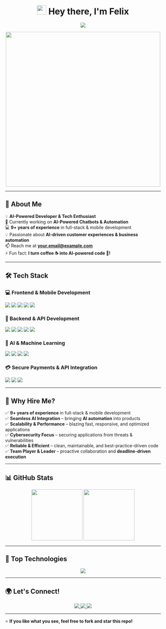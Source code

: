 <h1 align="center">
  <img src="https://media.giphy.com/media/hvRJCLFzcasrR4ia7z/giphy.gif" width="30"/> Hey there, I'm Felix  
</h1>

<p align="center">
  <img src="https://readme-typing-svg.herokuapp.com?size=22&color=00A67E&center=true&vCenter=true&width=600&lines=AI+%7C+Chatbots+%7C+Automation+%7C+Full+Stack+Development;Building+the+Future+with+AI+%E2%9C%A8;React%2C+Next.js%2C+Node.js%2C+TensorFlow%2C+FastAPI" />
</p>

<p align="center">
  <img src="https://media.giphy.com/media/qgQUggAC3Pfv687qPC/giphy.gif" width="500">
</p>

---

## 🚀 **About Me**
💡 **AI-Powered Developer & Tech Enthusiast**  
🔭 Currently working on **AI-Powered Chatbots & Automation**  
💻 **9+ years of experience** in full-stack & mobile development  
💡 Passionate about **AI-driven customer experiences & business automation**  
📫 Reach me at **your.email@example.com**  
⚡ Fun fact: **I turn coffee ☕ into AI-powered code 🤖!**  

---

## 🛠️ **Tech Stack**  

### **💻 Frontend & Mobile Development**  
<p align="left">
  <img src="https://img.shields.io/badge/React_Native-20232A?style=for-the-badge&logo=react&logoColor=61DAFB" />
  <img src="https://img.shields.io/badge/Expo-000020?style=for-the-badge&logo=expo&logoColor=white" />
  <img src="https://img.shields.io/badge/Swift_UI-FA7343?style=for-the-badge&logo=swift&logoColor=white" />
  <img src="https://img.shields.io/badge/Tailwind_CSS-38B2AC?style=for-the-badge&logo=tailwind-css&logoColor=white" />
  <img src="https://img.shields.io/badge/Vue.js-35495E?style=for-the-badge&logo=vuedotjs&logoColor=4FC08D" />
</p>

### **🔧 Backend & API Development**  
<p align="left">
  <img src="https://img.shields.io/badge/Node.js-339933?style=for-the-badge&logo=nodedotjs&logoColor=white" />
  <img src="https://img.shields.io/badge/Express.js-000000?style=for-the-badge&logo=express&logoColor=white" />
  <img src="https://img.shields.io/badge/NestJS-E0234E?style=for-the-badge&logo=nestjs&logoColor=white" />
  <img src="https://img.shields.io/badge/FastAPI-009688?style=for-the-badge&logo=fastapi&logoColor=white" />
  <img src="https://img.shields.io/badge/Firebase-FFCA28?style=for-the-badge&logo=firebase&logoColor=black" />
</p>

### **🤖 AI & Machine Learning**  
<p align="left">
  <img src="https://img.shields.io/badge/OpenAI-GPT--4-00A67E?style=for-the-badge&logo=openai&logoColor=white" />
  <img src="https://img.shields.io/badge/LangChain-8A2BE2?style=for-the-badge&logo=langchain&logoColor=white" />
  <img src="https://img.shields.io/badge/TensorFlow-FF6F00?style=for-the-badge&logo=tensorflow&logoColor=white" />
  <img src="https://img.shields.io/badge/Machine_Learning-0174DF?style=for-the-badge&logo=ai&logoColor=white" />
</p>

### **💳 Secure Payments & API Integration**  
<p align="left">
  <img src="https://img.shields.io/badge/Stripe-008CDD?style=for-the-badge&logo=stripe&logoColor=white" />
  <img src="https://img.shields.io/badge/PayPal-00457C?style=for-the-badge&logo=paypal&logoColor=white" />
  <img src="https://img.shields.io/badge/API_Integration-Seamless-orange?style=for-the-badge&logo=api&logoColor=white" />
</p>

---

## 🎯 **Why Hire Me?**
✅ **9+ years of experience** in full-stack & mobile development  
✅ **Seamless AI Integration** – bringing **AI automation** into products  
✅ **Scalability & Performance** – blazing fast, responsive, and optimized applications  
✅ **Cybersecurity Focus** – securing applications from threats & vulnerabilities  
✅ **Reliable & Efficient** – clean, maintainable, and best-practice-driven code  
✅ **Team Player & Leader** – proactive collaboration and **deadline-driven execution**  

---

## 📊 **GitHub Stats**
<p align="center">
  <img src="https://github-readme-stats.vercel.app/api?username=felix422-master&show_icons=true&theme=dark" height="165">
  <img src="https://github-readme-streak-stats.herokuapp.com/?user=felix422-master&theme=dark" height="165">
</p>

---

## 🌟 **Top Technologies**
<p align="center">
  <img src="https://github-readme-stats.vercel.app/api/top-langs/?username=felix422-master&layout=compact&theme=dark">
</p>

---

## 🌍 **Let's Connect!**
<p align="center">
  <a href="https://linkedin.com/in/YOUR_LINKEDIN" target="_blank">
    <img src="https://img.shields.io/badge/LinkedIn-blue?style=for-the-badge&logo=linkedin&logoColor=white" />
  </a>
  <a href="mailto:your.email@example.com">
    <img src="https://img.shields.io/badge/Email-red?style=for-the-badge&logo=gmail&logoColor=white" />
  </a>
  <a href="https://twitter.com/YOUR_TWITTER" target="_blank">
    <img src="https://img.shields.io/badge/Twitter-blue?style=for-the-badge&logo=twitter&logoColor=white" />
  </a>
</p>

---

⭐ **If you like what you see, feel free to fork and star this repo!**  
